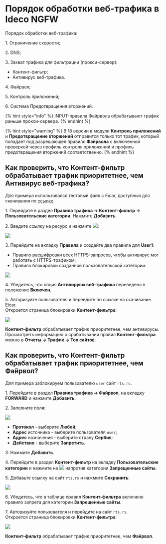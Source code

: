 # Порядок обработки веб-трафика в Ideco NGFW

Порядок обработки веб-трафика:

1\. Ограничение скорости;

2\. DNS;

3\. Захват трафика для фильтрации (прокси-сервер):

* Контент-фильтр;
* Антивирус веб-трафика.

4\. Файрвол;

5\. Контроль приложений;

6\. Система Предотвращения вторжений.

{% hint style="info" %}
INPUT-правила Файрвола обрабатывают трафик раньше прокси-сервера.
{% endhint %}

{% hint style="warning" %}
В 18 версии в модули **Контроль приложений** и **Предотвращение вторжений** отправится только тот трафик, который попадает под разрешающее правило **Файрвола** с включенной проверкой через профиль контроля приложений и профиль предотвращения вторжений соответственно.
{% endhint %}

## Как проверить, что Контент-фильтр обрабатывает трафик приоритетнее, чем Антивирус веб-трафика?

Для примера использовался тестовый файл с Eicar, доступный для скачивания по [ссылке](https://secure.eicar.org/eicar.com.txt).

1\. Перейдите в раздел **Правила трафика -> Контент-фильтр -> Пользовательские категории**. Нажмите **Добавить**.

2\. Введите ссылку на ресурс и нажмите ![](/.gitbook/assets/icon-add.png):

![](/.gitbook/assets/content-filter14.png)

3\. Перейдите на вкладку **Правила** и создайте два правила для **User1**:

* Правило расшифровки всех HTTPS-запросов, чтобы антивирус мог работать с HTTPS-трафиком;
* Правило блокировки созданной пользовательской категории:

![](/.gitbook/assets/content-filter15.png)

4\. Убедитесь, что опция **Антивирусы веб-трафика** переведена в положение **Включен**.

5\. Авторизуйте пользователя и перейдите по ссылке на скачивание Eicar.\
Откроется страница блокировки **Контент-фильтра**:

![](/.gitbook/assets/processing-order.png)

**Контент-фильтр** обрабатывает трафик приоритетнее, чем антивирусы. Просмотреть информацию о срабатывании правил **Контент-фильтра** можно в **Отчеты -> Трафик -> Топ сайтов**.

## Как проверить, что Контент-фильтр обрабатывает трафик приоритетнее, чем Файрвол?

Для примера заблокируем пользователю `user` сайт `rts.rs`.

1\. Перейдите в раздел **Правила трафика -> Файрвол**, на вкладку **FORWARD** и нажмите **Добавить**.

2\. Заполните поля:

![](/.gitbook/assets/firewall45.png)

* **Протокол** - выберите **Любой**;
* **Адрес** источника - выберите пользователя `user`;
* **Адрес** назначения - выберите страну **Сербия**;
* **Действие** - выберите **Запретить**.

3\. Нажмите **Добавить**.

4\. Перейдите в раздел **Контент-фильтр** на вкладку **Пользовательские категории** и нажмите на ![](/.gitbook/assets/icon-edit.png) напротив категории **Запрещенные сайты**.

5\. Добавьте ссылку на сайт `rts.rs` и нажмите **Сохранить**:

![](/.gitbook/assets/content-filter29.png)

6\. Убедитесь, что в таблице правил **Контент-фильтра** включено правило запрета для категории **Запрещенные сайты**.

7\. Авторизуйте пользователя и перейдите на сайт `rts.rs`.\
Откроется страница блокировки **Контент-фильтра**:

![](/.gitbook/assets/processing-order1.png)

**Контент-фильтр** обрабатывает трафик приоритетнее, чем **Файрвол**.